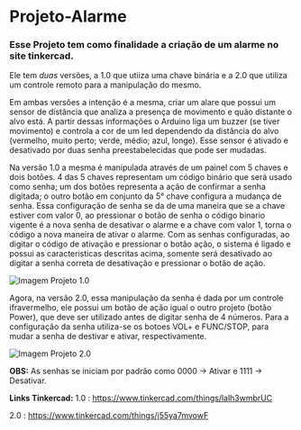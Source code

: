 # Projeto-Alarme

### Esse Projeto tem como finalidade a criação de um alarme no site tinkercad.

Ele tem _duas_ versões, a 1.0 que utiiza uma chave binária e a 2.0 que utiliza um controle remoto para a manipulação do mesmo.

Em ambas versões a intenção é a mesma, criar um alare que possui um sensor de distância que analiza a presença de movimento e quão distante o alvo está. A partir dessas informações o Arduino liga um buzzer (se tiver movimento) e controla a cor de um led dependendo da distância do alvo (vermelho, muito perto; verde, médio; azul, longe). Esse sensor é ativado e desativado por duas senha preestabelecidas que pode ser mudadas.

Na versão 1.0 a mesma é manipulada através de um painel com 5 chaves e dois botões. 4 das 5 chaves representam um código binário que será usado como senha; um dos botões representa a ação de confirmar a senha digitada;  o outro botão em conjunto da 5° chave configura a mudança de senha. Essa configuração de senha se da de uma maneira que se a chave estiver com valor 0, ao pressionar o botão de senha o código binario vigente é a nova senha de desativar o alarme e a chave com valor 1, torna o código a nova maneira de ativar o alarme. Com as senhas configuradas, ao digitar o código de ativação e pressionar o botão ação, o sistema é ligado e possui as caracteristicas descritas acima, somente será desativado ao digitar a senha correta de desativação e pressionar o botão de ação.

![Imagem Projeto 1.0](https://user-images.githubusercontent.com/71076681/250198989-e989c7ab-dd9d-45a4-b303-0c49c5a0d79f.png)

Agora, na versão 2.0, essa manipulação da senha é dada por um controle ifravermelho, ele possui um botão de ação igual o outro projeto (botão Power), que deve ser utilizado antes de digitar senha de 4 números. Para a configuração da senha utiliza-se os botoes VOL+ e FUNC/STOP, para mudar a senha de destivar e ativar, respectivamente.

![Imagem Projeto 2.0](https://user-images.githubusercontent.com/71076681/250199918-8a7cd42a-e23d-4200-b270-0d856427d676.png)

**OBS:** As senhas se iniciam por padrão como 0000 -> Ativar e 1111 -> Desativar.

**Links Tinkercad:**
1.0 : https://www.tinkercad.com/things/lalh3wmbrUC

2.0 : https://www.tinkercad.com/things/j55ya7mvowF
